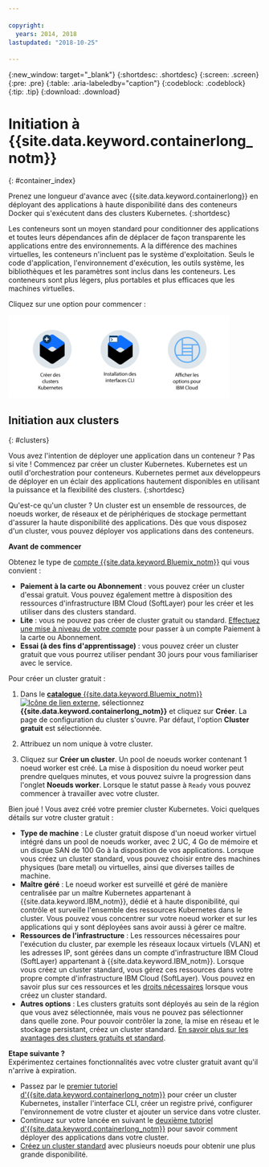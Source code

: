 ```yaml
---

copyright:
  years: 2014, 2018
lastupdated: "2018-10-25"

---
```


{:new_window: target="_blank"}
{:shortdesc: .shortdesc}
{:screen: .screen}
{:pre: .pre}
{:table: .aria-labeledby="caption"}
{:codeblock: .codeblock}
{:tip: .tip}
{:download: .download}



# Initiation à {{site.data.keyword.containerlong_notm}}
{: #container_index}

Prenez une longueur d'avance avec {{site.data.keyword.containerlong}} en déployant des applications à haute disponibilité dans des conteneurs Docker qui s'exécutent dans des clusters Kubernetes.
{:shortdesc}

Les conteneurs sont un moyen standard pour conditionner des applications et toutes leurs dépendances afin de déplacer de façon transparente les applications entre des environnements. A la différence des machines virtuelles, les conteneurs n'incluent pas le système d'exploitation. Seuls le code d'application, l'environnement d'exécution, les outils système, les bibliothèques et les paramètres sont inclus dans les conteneurs. Les conteneurs sont plus légers, plus portables et plus efficaces que les machines virtuelles.


Cliquez sur une option pour commencer :

<img usemap="#home_map" border="0" class="image" id="image_ztx_crb_f1b" src="images/cs_public_dedicated_options.png" width="440" alt="Cliquez sur une icône pour démarrer rapidement avec {{site.data.keyword.containerlong_notm}}. Avec {{site.data.keyword.Bluemix_dedicated_notm}}, cliquez sur cette icône pour voir vos options." style="width:440px;" />
<map name="home_map" id="home_map">
<area href="#clusters" alt="Initiation aux clusters Kubernetes dans {{site.data.keyword.Bluemix_notm}}" title="Initiation aux clusters Kubernetes dans {{site.data.keyword.Bluemix_notm}}" shape="rect" coords="-7, -8, 108, 211" />
<area href="cs_cli_install.html" alt="Installation des interfaces CLI." title="Installation des interfaces CLI." shape="rect" coords="155, -1, 289, 210" />
<area href="cs_dedicated.html#dedicated_environment" alt="{{site.data.keyword.Bluemix_dedicated_notm}} environnement de cloud" title="{{site.data.keyword.Bluemix_notm}} environnement de cloud" shape="rect" coords="326, -10, 448, 218" />
</map>


## Initiation aux clusters
{: #clusters}

Vous avez l'intention de déployer une application dans un conteneur ? Pas si vite ! Commencez par créer un cluster Kubernetes. Kubernetes est un outil d'orchestration pour conteneurs. Kubernetes permet aux développeurs de déployer en un éclair des applications hautement disponibles en utilisant la puissance et la flexibilité des clusters.
{:shortdesc}

Qu'est-ce qu'un cluster ? Un cluster est un ensemble de ressources, de noeuds worker, de réseaux et de périphériques de stockage permettant d'assurer la haute disponibilité des applications. Dès que vous disposez d'un cluster, vous pouvez déployer vos applications dans des conteneurs.

**Avant de commencer**

Obtenez le type de [compte {{site.data.keyword.Bluemix_notm}}](https://console.bluemix.net/registration/) qui vous convient :
* **Paiement à la carte ou Abonnement** : vous pouvez créer un cluster d'essai gratuit. Vous pouvez également mettre à disposition des ressources d'infrastructure IBM Cloud (SoftLayer) pour les créer et les utiliser dans des clusters standard.
* **Lite** : vous ne pouvez pas créer de cluster gratuit ou standard. [Effectuez une mise à niveau de votre compte](/docs/account/account_faq.html#changeacct) pour passer à un compte Paiement à la carte ou Abonnement.
* **Essai (à des fins d'apprentissage)** : vous pouvez créer un cluster gratuit que vous pourrez utiliser pendant 30 jours pour vous familiariser avec le service.

Pour créer un cluster gratuit :

1.  Dans le [**catalogue** {{site.data.keyword.Bluemix_notm}} ![Icône de lien externe](../icons/launch-glyph.svg "Icône de lien externe")](https://console.bluemix.net/catalog/?category=containers), sélectionnez **{{site.data.keyword.containerlong_notm}}** et cliquez sur **Créer**. La page de configuration du cluster s'ouvre. Par défaut, l'option **Cluster gratuit** est sélectionnée.

2. Attribuez un nom unique à votre cluster.

3.  Cliquez sur **Créer un cluster**. Un pool de noeuds worker contenant 1 noeud worker est créé. La mise à disposition du noeud worker peut prendre quelques minutes, et vous pouvez suivre la progression dans l'onglet **Noeuds worker**. Lorsque le statut passe à `Ready` vous pouvez commencer à travailler avec votre cluster.

Bien joué ! Vous avez créé votre premier cluster Kubernetes. Voici quelques détails sur votre cluster gratuit :

*   **Type de machine** : Le cluster gratuit dispose d'un noeud worker virtuel intégré dans un pool de noeuds worker, avec 2 UC, 4 Go de mémoire et un disque SAN de 100 Go à la disposition de vos applications. Lorsque vous créez un cluster standard, vous pouvez choisir entre des machines physiques (bare metal) ou virtuelles, ainsi que diverses tailles de machine.
*   **Maître géré** : Le noeud worker est surveillé et géré de manière centralisée par un maître Kubernetes appartenant à {{site.data.keyword.IBM_notm}}, dédié et à haute disponibilité, qui contrôle et surveille l'ensemble des ressources Kubernetes dans le cluster. Vous pouvez vous concentrer sur votre noeud worker et sur les applications qui y sont déployées sans avoir aussi à gérer ce maître.
*   **Ressources de l'infrastructure** : Les ressources nécessaires pour l'exécution du cluster, par exemple les réseaux locaux virtuels (VLAN) et les adresses IP, sont gérées dans un compte d'infrastructure IBM Cloud (SoftLayer) appartenant à {{site.data.keyword.IBM_notm}}. Lorsque vous créez un cluster standard, vous gérez ces ressources dans votre propre compte d'infrastructure IBM Cloud (SoftLayer). Vous pouvez en savoir plus sur ces ressources et les [droits nécessaires](cs_users.html#infra_access) lorsque vous créez un cluster standard.
*   **Autres options** : Les clusters gratuits sont déployés au sein de la région que vous avez sélectionnée, mais vous ne pouvez pas sélectionner dans quelle zone. Pour pouvoir contrôler la zone, la mise en réseau et le stockage persistant, créez un cluster standard. [En savoir plus sur les avantages des clusters gratuits et standard](cs_why.html#cluster_types).


**Etape suivante ?**</br>
Expérimentez certaines fonctionnalités avec votre cluster gratuit avant qu'il n'arrive à expiration.

* Passez par le [premier tutoriel d'{{site.data.keyword.containerlong_notm}}](cs_tutorials.html#cs_cluster_tutorial) pour créer un cluster Kubernetes, installer l'interface CLI, créer un registre privé, configurer l'environnement de votre cluster et ajouter un service dans votre cluster.
* Continuez sur votre lancée en suivant le [deuxième tutoriel d'{{site.data.keyword.containerlong_notm}}](cs_tutorials_apps.html#cs_apps_tutorial) pour savoir comment déployer des applications dans votre cluster.
* [Créez un cluster standard](cs_clusters.html#clusters_ui) avec plusieurs noeuds pour obtenir une plus grande disponibilité.


